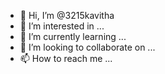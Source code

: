 - 👋 Hi, I’m @3215kavitha
- 👀 I’m interested in ...
- 🌱 I’m currently learning ...
- 💞️ I’m looking to collaborate on ...
- 📫 How to reach me ...

<!---
3215kavitha/3215kavitha is a ✨ special ✨ repository because its `README.md` (this file) appears on your GitHub profile.
You can click the Preview link to take a look at your changes.
--->

